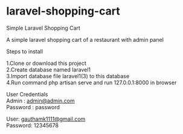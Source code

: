 # laravel-shopping-cart
Simple Laravel Shopping Cart

A simple laravel shopping cart of a restaurant with admin panel

Steps to install

1.Clone or download this project  
2.Create database named laravel1  
3.Import database file laravel1(3) to this database  
4.Run command php artisan serve and run 127.0.0.1:8000 in browser  


User Credentials  
Admin : admin@admin.com  
Password : password  

User: gauthamk1111@gmail.com  
Password: 12345678  

